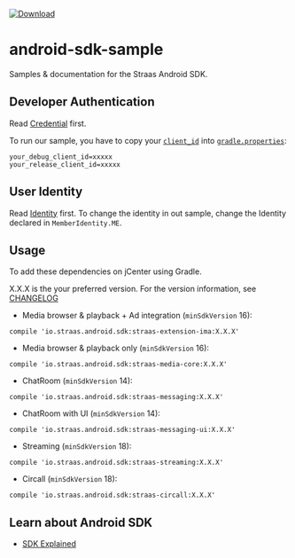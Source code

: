 [![Download](https://api.bintray.com/packages/straas-io/maven/straas-base/images/download.svg) ](https://bintray.com/bintray/jcenter?filterByPkgName=straas)

# android-sdk-sample
Samples & documentation for the Straas Android SDK.

Developer Authentication
-----
Read [Credential](https://github.com/Straas/Straas-android-sdk-sample/wiki/SDK-Credential) first.

To run our sample, you have to copy your [`client_id`](https://github.com/Straas/Straas-android-sdk-sample/wiki/SDK-Credential#get-client-id) into [`gradle.properties`](https://github.com/Straas/Straas-android-sdk-sample/blob/master/gradle.properties#L8):
```
your_debug_client_id=xxxxx
your_release_client_id=xxxxx
```

User Identity
-----
Read [Identity](https://github.com/Straas/Straas-android-sdk-sample/wiki/User-Identity) first.
To change the identity in out sample, change the Identity declared in `MemberIdentity.ME`.

Usage
-----
To add these dependencies on jCenter using Gradle.

X.X.X is the your preferred version. For the version information, see
[CHANGELOG](https://github.com/Straas/Straas-android-sdk-sample/blob/master/CHANGELOG.md)

- Media browser & playback + Ad integration (`minSdkVersion` 16):
```
compile 'io.straas.android.sdk:straas-extension-ima:X.X.X'
```

- Media browser & playback only (`minSdkVersion` 16):
```
compile 'io.straas.android.sdk:straas-media-core:X.X.X'
```

- ChatRoom  (`minSdkVersion` 14):
```
compile 'io.straas.android.sdk:straas-messaging:X.X.X'
```

- ChatRoom with UI (`minSdkVersion` 14):
```
compile 'io.straas.android.sdk:straas-messaging-ui:X.X.X'
```

- Streaming (`minSdkVersion` 18):
```
compile 'io.straas.android.sdk:straas-streaming:X.X.X'
```

- Circall (`minSdkVersion` 18):
```
compile 'io.straas.android.sdk:straas-circall:X.X.X'
```

Learn about Android SDK
------------------
- [SDK Explained](https://github.com/Straas/android-sdk-sample/wiki)
